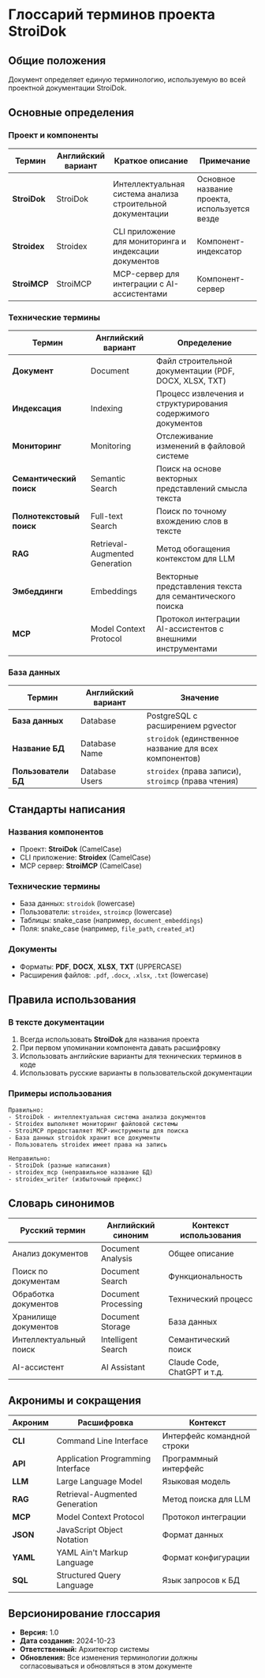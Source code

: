 # Глоссарий терминов проекта StroiDok

## Общие положения

Документ определяет единую терминологию, используемую во всей проектной документации StroiDok.

## Основные определения

### Проект и компоненты

| Термин | Английский вариант | Краткое описание | Примечание |
|--------|-------------------|------------------|------------|
| **StroiDok** | StroiDok | Интеллектуальная система анализа строительной документации | Основное название проекта, используется везде |
| **Stroidex** | Stroidex | CLI приложение для мониторинга и индексации документов | Компонент-индексатор |
| **StroiMCP** | StroiMCP | MCP-сервер для интеграции с AI-ассистентами | Компонент-сервер |

### Технические термины

| Термин | Английский вариант | Определение |
|--------|-------------------|-------------|
| **Документ** | Document | Файл строительной документации (PDF, DOCX, XLSX, TXT) |
| **Индексация** | Indexing | Процесс извлечения и структурирования содержимого документов |
| **Мониторинг** | Monitoring | Отслеживание изменений в файловой системе |
| **Семантический поиск** | Semantic Search | Поиск на основе векторных представлений смысла текста |
| **Полнотекстовый поиск** | Full-text Search | Поиск по точному вхождению слов в тексте |
| **RAG** | Retrieval-Augmented Generation | Метод обогащения контекстом для LLM |
| **Эмбеддинги** | Embeddings | Векторные представления текста для семантического поиска |
| **MCP** | Model Context Protocol | Протокол интеграции AI-ассистентов с внешними инструментами |

### База данных

| Термин | Английский вариант | Значение |
|--------|-------------------|----------|
| **База данных** | Database | PostgreSQL с расширением pgvector |
| **Название БД** | Database Name | `stroidok` (единственное название для всех компонентов) |
| **Пользователи БД** | Database Users | `stroidex` (права записи), `stroimcp` (права чтения) |

## Стандарты написания

### Названия компонентов
- Проект: **StroiDok** (CamelCase)
- CLI приложение: **Stroidex** (CamelCase)
- MCP сервер: **StroiMCP** (CamelCase)

### Технические термины
- База данных: `stroidok` (lowercase)
- Пользователи: `stroidex`, `stroimcp` (lowercase)
- Таблицы: snake_case (например, `document_embeddings`)
- Поля: snake_case (например, `file_path`, `created_at`)

### Документы
- Форматы: **PDF**, **DOCX**, **XLSX**, **TXT** (UPPERCASE)
- Расширения файлов: `.pdf`, `.docx`, `.xlsx`, `.txt` (lowercase)

## Правила использования

### В тексте документации
1. Всегда использовать **StroiDok** для названия проекта
2. При первом упоминании компонента давать расшифровку
3. Использовать английские варианты для технических терминов в коде
4. Использовать русские варианты в пользовательской документации

### Примеры использования
```
Правильно:
- StroiDok - интеллектуальная система анализа документов
- Stroidex выполняет мониторинг файловой системы
- StroiMCP предоставляет MCP-инструменты для поиска
- База данных stroidok хранит все документы
- Пользователь stroidex имеет права на запись

Неправильно:
- StroiDok (разные написания)
- stroidex_mcp (неправильное название БД)
- stroidex_writer (избыточный префикс)
```

## Словарь синонимов

| Русский термин | Английский синоним | Контекст использования |
|----------------|-------------------|-----------------------|
| Анализ документов | Document Analysis | Общее описание |
| Поиск по документам | Document Search | Функциональность |
| Обработка документов | Document Processing | Технический процесс |
| Хранилище документов | Document Storage | База данных |
| Интеллектуальный поиск | Intelligent Search | Семантический поиск |
| AI-ассистент | AI Assistant | Claude Code, ChatGPT и т.д. |

## Акронимы и сокращения

| Акроним | Расшифровка | Контекст |
|---------|-------------|----------|
| **CLI** | Command Line Interface | Интерфейс командной строки |
| **API** | Application Programming Interface | Программный интерфейс |
| **LLM** | Large Language Model | Языковая модель |
| **RAG** | Retrieval-Augmented Generation | Метод поиска для LLM |
| **MCP** | Model Context Protocol | Протокол интеграции |
| **JSON** | JavaScript Object Notation | Формат данных |
| **YAML** | YAML Ain't Markup Language | Формат конфигурации |
| **SQL** | Structured Query Language | Язык запросов к БД |

## Версионирование глоссария

- **Версия:** 1.0
- **Дата создания:** 2024-10-23
- **Ответственный:** Архитектор системы
- **Обновления:** Все изменения терминологии должны согласовываться и обновляться в этом документе